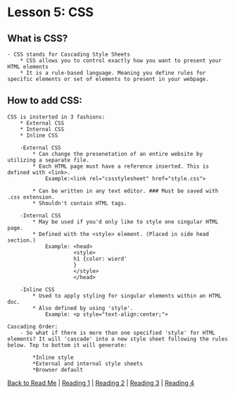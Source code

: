 # Lesson 5: CSS

## What is CSS?
    - CSS stands for Cascading Style Sheets
        * CSS allows you to control exactly how you want to present your HTML elements
        * It is a rule-based language. Meaning you define rules for specific elements or set of elements to present in your webpage.

## How to add CSS:
    CSS is insterted in 3 fashions:
        * External CSS
        * Internal CSS
        * Inline CSS

        -External CSS
            * Can change the presenetation of an entire website by utilizing a separate file.
            * Each HTML page must have a reference inserted. This is defined with <link>.
                Example:<link rel="cssstylesheet" href="style.css">

            * Can be written in any text editor. ### Must be saved with .css extension.
            * Shouldn't contain HTML tags.

        -Internal CSS
            * May be used if you'd only like to style one singular HTML page.
            * Defined with the <style> element. (Placed in side head section.)
                Example: <head>
                         <style>
                         h1 {color: wierd'
                         }
                         </style>
                         </head>

        -Inline CSS
            * Used to apply styling for singular elements within an HTML doc.
            * Also defined by using 'style'.
                Example: <p style="text-align:center;">

    Cascading Order:
        - So what if there is more than one specified 'style' for HTML elements? It will 'cascade' into a new style sheet following the rules below. Top to bottom it will generate:

            *Inline style
            *External and internal style sheets 
            *Browser default

[Back to Read Me](README.md) |
[Reading 1](markdown.md) |
[Reading 2](coderscomputer.md) |
[Reading 3](revisionandthecloud.md) |
[Reading 4](html.md)